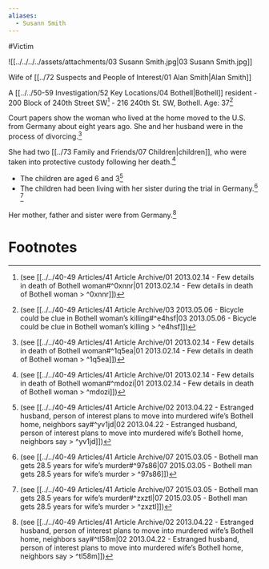 ```yaml
---
aliases:
  - Susann Smith
---
```

#Victim 


![[../../../../assets/attachments/03 Susann Smith.jpg|03 Susann Smith.jpg]]


Wife of [[../72 Suspects and People of Interest/01 Alan Smith|Alan Smith]]

A [[../../50-59 Investigation/52 Key Locations/04 Bothell|Bothell]] resident - 200 Block of 240th Street SW[^2] - 216 240th St. SW, Bothell.
Age: 37[^6] 

Court papers show the woman who lived at the home moved to the U.S. from Germany about eight years ago. She and her husband were in the process of divorcing.[^3] 

She had two [[../73 Family and Friends/07 Children|children]], who were taken into protective custody following her death.[^4] 
- The children are aged 6 and 3[^5] 
- The children had been living with her sister during the trial in Germany.[^7] [^8] 

Her mother, father and sister were from Germany.[^1] 
# Footnotes

[^1]: (see [[../../40-49 Articles/41 Article Archive/02 2013.04.22 - Estranged husband, person of interest plans to move into murdered wife’s Bothell home, neighbors say#^tl58m|02 2013.04.22 - Estranged husband, person of interest plans to move into murdered wife’s Bothell home, neighbors say > ^tl58m]])
[^2]: (see [[../../40-49 Articles/41 Article Archive/01 2013.02.14 - Few details in death of Bothell woman#^0xnnr|01 2013.02.14 - Few details in death of Bothell woman > ^0xnnr]])
[^3]: (see [[../../40-49 Articles/41 Article Archive/01 2013.02.14 - Few details in death of Bothell woman#^1q5ea|01 2013.02.14 - Few details in death of Bothell woman > ^1q5ea]])
[^4]: (see [[../../40-49 Articles/41 Article Archive/01 2013.02.14 - Few details in death of Bothell woman#^mdozi|01 2013.02.14 - Few details in death of Bothell woman > ^mdozi]])
[^5]: (see [[../../40-49 Articles/41 Article Archive/02 2013.04.22 - Estranged husband, person of interest plans to move into murdered wife’s Bothell home, neighbors say#^yv1jd|02 2013.04.22 - Estranged husband, person of interest plans to move into murdered wife’s Bothell home, neighbors say > ^yv1jd]])
[^6]: (see [[../../40-49 Articles/41 Article Archive/03 2013.05.06 - Bicycle could be clue in Bothell woman’s killing#^e4hsf|03 2013.05.06 - Bicycle could be clue in Bothell woman’s killing > ^e4hsf]])
[^7]: (see [[../../40-49 Articles/41 Article Archive/07 2015.03.05 - Bothell man gets 28.5 years for wife’s murder#^97s86|07 2015.03.05 - Bothell man gets 28.5 years for wife’s murder > ^97s86]])
[^8]: (see [[../../40-49 Articles/41 Article Archive/07 2015.03.05 - Bothell man gets 28.5 years for wife’s murder#^zxztl|07 2015.03.05 - Bothell man gets 28.5 years for wife’s murder > ^zxztl]])